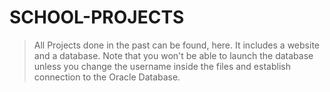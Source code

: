 # SCHOOL-PROJECTS
> All Projects done in the past can be found, here.
It includes a website and a database.
Note that you won't be able to launch the database unless you change the username inside the files and establish connection to the Oracle Database.
